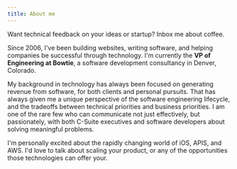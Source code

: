 ```yaml
---
title: About me
---
```


Want technical feedback on your ideas or startup? Inbox me about coffee. 

Since 2006, I've been building websites, writing software, and helping companies be successful through technology. I'm currently the **VP of Engineering at Bowtie**, a software development consultancy in Denver, Colorado. 

My background in technology has always been focused on generating revenue from software, for both clients and personal pursuits. That has always given me a unique perspective of the software engineering lifecycle, and the tradeoffs between technical priorities and business priorities. I am one of the rare few who can communicate not just effectively, but passionately, with both C-Suite executives and software developers about solving meaningful problems.

I'm personally excited about the rapidly changing world of iOS, APIS, and AWS. I'd love to talk about scaling your product, or any of the opportunities those technologies can offer your.
